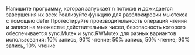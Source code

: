 Напишите программу, которая запускает n потоков и дожидается завершения их всех 
Реализуйте функцию для разблокировки мьютекса с помощью defer
Протестируйте производительность операций чтения и записи на множестве действительных чисел, безопасность которого обеспечивается sync.Mutex и sync.RWMutex для разных вариантов использования: 10% запись, 90% чтение; 50% запись, 50% чтение; 90% запись, 10% чтение

